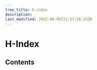 ```yaml
---
tree_title: h-index
description: 
last_modified: 2022-06-09T21:23:28.2328
---
```


# H-Index

## Contents
